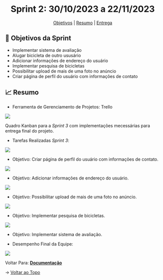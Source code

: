 <span id="topo">

<h1 align="center">Sprint 2: 30/10/2023 a 22/11/2023</h1>

<p align="center">
    <a href="#objetivos">Objetivos</a> |
    <a href="#Resumo">Resumo</a> |
    <a href="#entregas">Entrega</a> 
</p>

<span id="objetivos">
    
## :dart: Objetivos da Sprint

- Implementar sistema de avaliação
- Alugar bicicleta de outro ususário
- Adicionar informações de endereço do usuário
- Implementar pesquisa de bicicletas
- Possibilitar upload de mais de uma foto no anúncio 
- Criar página de perfil do usuário com informações de contato

<span id="Resumo">
    
## :chart_with_upwards_trend: Resumo


- Ferramenta de Gerenciamento de Projetos: Trello

<img src="/docs/assets/trello3.png" /> 

Quadro Kanban para a *Sprint 3* com implementações mecessárias para entrega final do projeto.

- Tarefas Realizadas *Sprint 3*:

<img src="/docs/assets/perfilusuario.png" /> 

- Objetivo: Criar página de perfil do usuário com informações de contato.

<img src="/docs/assets/pagendereco.png" /> 

- Objetivo: Adicionar informações de endereço do usuário.

<img src="/docs/assets/anunciofotos.png" /> 

- Objetivo: Possibilitar upload de mais de uma foto no anúncio.

<img src="/docs/assets/pesquisa.png" /> 

- Objetivo: Implementar pesquisa de bicicletas.

<img src="/docs/assets/avaliacao.png" /> 

- Objetivo: Implementar sistema de avaliação.

- Desempenho Final da Equipe:

<img src="/docs/assets/burndown.png" /> 

   
   Voltar Para: <a href="https://github.com/backdoorgroup/bike4us/blob/main/README.md"><strong>Documentação</strong></a> 

→ [Voltar ao Topo](#topo)    
    
    